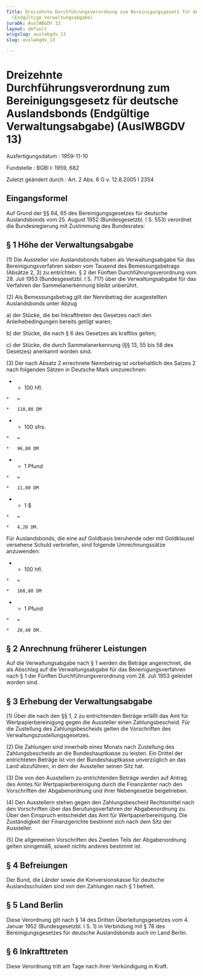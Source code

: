 ```yaml
---
Title: Dreizehnte Durchführungsverordnung zum Bereinigungsgesetz für deutsche Auslandsbonds
  (Endgültige Verwaltungsabgabe)
jurabk: AuslWBGDV 13
layout: default
origslug: auslwbgdv_13
slug: auslwbgdv_13

---
```


# Dreizehnte Durchführungsverordnung zum Bereinigungsgesetz für deutsche Auslandsbonds (Endgültige Verwaltungsabgabe) (AuslWBGDV 13)

Ausfertigungsdatum
:   1959-11-10

Fundstelle
:   BGBl I: 1959, 682

Zuletzt geändert durch
:   Art. 2 Abs. 6 G v. 12.8.2005 I 2354


## Eingangsformel

Auf Grund der §§ 64, 65 des Bereinigungsgesetzes für deutsche
Auslandsbonds vom 25. August 1952 (Bundesgesetzbl. I S. 553) verordnet
die Bundesregierung mit Zustimmung des Bundesrates:


## § 1 Höhe der Verwaltungsabgabe

(1) Die Aussteller von Auslandsbonds haben als Verwaltungsabgabe für
das Bereinigungsverfahren sieben vom Tausend des Bemessungsbetrags
(Absätze 2, 3) zu entrichten. § 2 der Fünften Durchführungsverordnung
vom 28. Juli 1953 (Bundesgesetzbl. I S. 717) über die
Verwaltungsabgabe für das Verfahren der Sammelanerkennung bleibt
unberührt.

(2) Als Bemessungsbetrag gilt der Nennbetrag der ausgestellten
Auslandsbonds unter Abzug

a)  der Stücke, die bei Inkrafttreten des Gesetzes nach den
    Anleihebedingungen bereits getilgt waren;


b)  der Stücke, die nach § 6 des Gesetzes als kraftlos gelten;


c)  der Stücke, die durch Sammelanerkennung (§§ 13, 55 bis 58 des
    Gesetzes) anerkannt worden sind.




(3) Der nach Absatz 2 errechnete Nennbetrag ist vorbehaltlich des
Satzes 2 nach folgenden Sätzen in Deutsche Mark umzurechnen:

*    *   100 hfl.

    *   =

    *   110,80 DM


*    *   100 sfrs.

    *   =

    *   96,80 DM


*    *   1 Pfund

    *   =

    *   11,80 DM


*    *   1 $

    *   =

    *   4,20 DM.



Für Auslandsbonds, die eine auf Goldbasis beruhende oder mit
Goldklausel versehene Schuld verbriefen, sind folgende
Umrechnungssätze anzuwenden:

*    *   100 hfl.

    *   =

    *   168,80 DM


*    *   1 Pfund

    *   =

    *   20,40 DM.





## § 2 Anrechnung früherer Leistungen

Auf die Verwaltungsabgabe nach § 1 werden die Beträge angerechnet, die
als Abschlag auf die Verwaltungsabgabe für das Bereinigungsverfahren
nach § 1 der Fünften Durchführungsverordnung vom 28. Juli 1953
geleistet worden sind.


## § 3 Erhebung der Verwaltungsabgabe

(1) Über die nach den §§ 1, 2 zu entrichtenden Beträge erläßt das Amt
für Wertpapierbereinigung gegen die Aussteller einen Zahlungsbescheid.
Für die Zustellung des Zahlungsbescheids gelten die Vorschriften des
Verwaltungszustellungsgesetzes.

(2) Die Zahlungen sind innerhalb eines Monats nach Zustellung des
Zahlungsbescheids an die Bundeshauptkasse zu leisten. Ein Drittel der
entrichteten Beträge ist von der Bundeshauptkasse unverzüglich an das
Land abzuführen, in dem der Aussteller seinen Sitz hat.

(3) Die von den Ausstellern zu entrichtenden Beträge werden auf Antrag
des Amtes für Wertpapierbereinigung durch die Finanzämter nach den
Vorschriften der Abgabenordnung und ihrer Nebengesetze beigetrieben.

(4) Den Ausstellern stehen gegen den Zahlungsbescheid Rechtsmittel
nach den Vorschriften über das Berufungsverfahren der Abgabenordnung
zu. Über den Einspruch entscheidet das Amt für Wertpapierbereinigung.
Die Zuständigkeit der Finanzgerichte bestimmt sich nach dem Sitz der
Aussteller.

(5) Die allgemeinen Vorschriften des Zweiten Teils der Abgabenordnung
gelten sinngemäß, soweit nichts anderes bestimmt ist.


## § 4 Befreiungen

Der Bund, die Länder sowie die Konversionskasse für deutsche
Auslandsschulden sind von den Zahlungen nach § 1 befreit.


## § 5 Land Berlin

Diese Verordnung gilt nach § 14 des Dritten Überleitungsgesetzes vom
4\. Januar 1952 (Bundesgesetzbl. I S. 1) in Verbindung mit § 78 des
Bereinigungsgesetzes für deutsche Auslandsbonds auch im Land Berlin.


## § 6 Inkrafttreten

Diese Verordnung tritt am Tage nach ihrer Verkündigung in Kraft.

